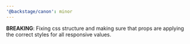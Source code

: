 ```yaml
---
'@backstage/canon': minor
---
```


**BREAKING**: Fixing css structure and making sure that props are applying the correct styles for all responsive values.
